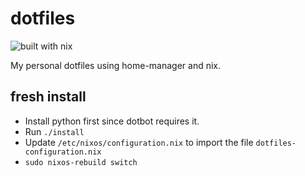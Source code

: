 # dotfiles

![built with nix](https://img.shields.io/static/v1?logo=nixos&logoColor=white&label=&message=Built%20with%20Nix&color=41439a)

My personal dotfiles using home-manager and nix.

## fresh install

* Install python first since dotbot requires it.
* Run `./install`
* Update `/etc/nixos/configuration.nix` to import the file `dotfiles-configuration.nix`
* `sudo nixos-rebuild switch`

